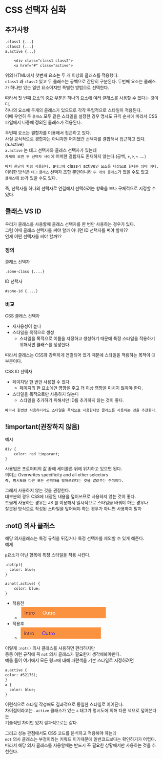 # CSS 선택자 심화
## 추가사항
```
.class1 {...}
.class2 {...}
a.active {...}
```
```
    <div class="class1 class2">
    <a href="#" class="active">
```
위의 HTML에서 첫번째 요소는 두 개 이상의 클래스를 적용했다.  
`class1` 과 `class2` 있고 두 클래스는 공백으로 간단히 구분된다.
두번째 요소는 클래스가 하나만 있는 일반 요소이지만 특별한 방법으로 선택한다.  
  
따라서 첫 번째 요소의 중요 부분은 하나의 요소에 여러 클래스를 사용할 수 있다는 것이다.  
하나의 요소에 두개의 클래스가 있으므로 각각 독립적으로 스타일이 적용된다.  
이때 우연히 두 `클래스` 모두 같은 스타일을 설정한 경우 명시도 규칙 순서에 따라서 CSS파일에서 나중에 정의된 클래스가 적용된다.    
  
두번째 요소는 결합자를 이용해서 접근하고 있다.  
사실 공식적으로 경합자는 아니자만 어지됐건 선택자를 결합해서 접근하고 있다.(a.active)  
`a.active` 는 태그 선택자와 클래스 선택자가 있는데  
`자세히 보면 두 선택자 사이`에 어떠한 결합자도 존재하지 않는다.(공백, +,>,~ ....)  
  
`마치 한단어 처럼 사용한다. `a`태그에 `class`가 `active`인 요소를 대상으로 한다는 의미 이다.`  
이러한 방식은 `태그` `클래스` 선택자 조합 뿐만아니라 `두 개의 클래스`가 있을 수도 있고  
`클래스`에 `ID`가 있을 수도 있다.  
  
즉, 선택자를 하나의 선택자로 연결해서 선택하려는 항목을 보다 구체적으로 지정할 수 있다.
  
## 클래스 VS ID

우리가 클래스를 사용할때 클래스 선택자를 한 번만 사용하는 경우가 있다.  
그럼 이때 클래스 선택자를 써야 할까 아니면 ID 선택자를 써야 할까??  
언제 어떤 선택자를 써야 할까??  
  
### 정의
클래스 선택자  
```
.some-class {....}
```
ID 선택자
```
#some-id {....}
```
  
### 비교
CSS 클래스 선택자  
* 재사용성이 높다
* 스타일을 목적으로 생성
  * 스타일을 목적으로 이름을 지정하고 생성하기 때문에 특정 스타일을 적용하기 위해서만 클래스를 생성한다.

따라서 클래스는 CSS와 강력하게 연결되어 있기 때문에 스타일을 적용하는 목적이 대부분이다.  
  
CSS ID 선택자  
* 페이지당 한 번만 사용할 수 있다.
  * 페이지의 한 요소에만 영향을 주고 더 이상 영향을 미치지 않아야 한다.
* 스타일을 목적으로만 사용하지 않는다
  * 스타일을 추가하기 위해서만 ID를 추가하지 않는 것이 좋다.
  
`따라서 한번만 사용하더라도 스타일을 목적으로 사용한다면 클래스를 사용하는 것을 추천한다.`  
  
## !important(권장하지 않음)
예시
```
div {
    color: red !imporant;
}
```
사용법은 프로퍼티의 값 끝에 세미콜론 뒤에 위치하고 있으면 된다.  
의미는 Overwrites specificity and all other selectors  
`즉, 명시도와 다른 모든 선택자를 떺어쓰겠다는 것을 알려주는 주석이다.`
  
그래서 사용하지 않는 것을 권장한다.  
대부분의 경우 CSS에 내장된 내용을 덮어쓰므로 사용하지 않는 것이 좋다.  
드물게 사용하는 경우는 JS 를 이용해서 일시적으로 스타일을 바꿔야 하는 경우나  
잘못된 방식으로 작성된 스타일을 덮어써야 하는 경우가 아니면 사용하지 말자  
  
## :not() 의사 클래스  
해당 의사클래스는 특정 규칙을 뒤집거나 특정 선택자를 제외할 수 있게 해준다.  
예제  

`p`요소가 아닌 항목에 특정 스타일을 적용 시킨다.
```
:not(p){
  color: blue;
}
```
```
a:not(.active) {
    color: blue;
}
``` 
* 적용전
  * ![not.PNG](more_about_css_selector/not.PNG)
* 적용후
  * ![not.PNG](more_about_css_selector/2.not.PNG)

  
이렇게 `:not()` 의사 클래스를 사용하면 편리하지만  
종종 이런 규칙에 꼭 `not` 의사 클래스가 필요한지 생각해봐야한다.  
예를 들어 여기에서 모든 링크에 대해 파란색을 기본 스타일로 지정하려면  
```
a.active {
color: #521751;
}
a {
  color: blue;
}
```
  
이런식으로 스타일 작성해도 결과적으로 동일한 스타일로 이어진다.  
차이점이라고는 `.active` 클래스가 있는 `a` 태그가 명시도에 의해 다른 색으로 덮어쓴다는  
기술적인 차이만 있지 결과적으로는 같다.  
  
그리고 성능 관점에서도 CSS 코드를 분석하고 적용해야 하는데  
`not` 의사 클래스는 부정이라는 키워드 이기때문에 일반코드보다는 확인하기가 어렵다.  
따라서 해당 의사 클래스를 사용할때는 반드시 꼭 필요한 상황에서만 사용하는 것을 추천한다.